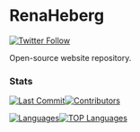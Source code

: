# RenaHeberg
[![Twitter Follow](https://img.shields.io/twitter/follow/renaheberg)](https://twitter.com/RenaHeberg)

Open-source website repository.

### Stats
[![Last Commit](https://img.shields.io/github/last-commit/RenaHeberg/website/master?style=for-the-badge)](https://github.com/RenaHeberg/website/commits/master)[![Contributors](https://img.shields.io/github/contributors/RenaHeberg/website?style=for-the-badge)](https://github.com/RenaHeberg/website/graphs/contributors)

[![Languages](https://img.shields.io/github/languages/count/RenaHeberg/websitestyle=for-the-badge)](https://github.com/RenaHeberg/website)[![TOP Languages](https://img.shields.io/github/languages/top/RenaHeberg/website?style=for-the-badge)](https://github.com/RenaHeberg/website)

